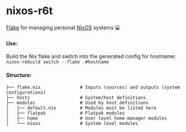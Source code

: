 # nixos-r6t
[Flake](https://www.youtube.com/watch?v=JCeYq72Sko0) for managing personal [NixOS](https://nixos.org/) systems 💻

#### Use:
Build the Nix flake and switch into the generated config for hostname:
`nixos-rebuild switch --flake .#hostname`

#### Structure:
```
├── flake.nix               # Inputs (sources) and outputs (system configurations)
├── hosts                   # System/host definitions
├── modules                 # Used by host definitions
│   ├── default.nix         # Modules must be listed here
│   ├── flatpak             # Flatpak modules
│   ├── home                # User level home-manager modules
│   └── nixos               # System level modules
```
